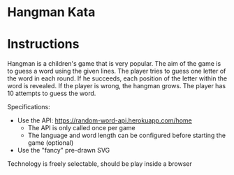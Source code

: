Hangman Kata
============

# Instructions #

Hangman is a children's game that is very popular. The aim of the game is to guess a word using the given lines. 
The player tries to guess one letter of the word in each round. If he succeeds, each position of the letter within the word is revealed.
If the player is wrong, the hangman grows. The player has 10 attempts to guess the word.

Specifications:

- Use the API: https://random-word-api.herokuapp.com/home
  - The API is only called once per game
  - The language and word length can be configured before starting the game (optional)
- Use the "fancy" pre-drawn SVG

Technology is freely selectable, should be play inside a browser
